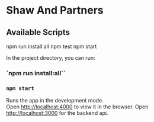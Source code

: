 # Shaw And Partners

## Available Scripts

npm run install:all 
npm test
npm start

In the project directory, you can run:

### `npm run install:all``
### `npm start`

Runs the app in the development mode.\
Open [http://localhost:4000](http://localhost:4000) to view it in the browser.
Open [http://localhost:3000](http://localhost:3000) for the backend api.

